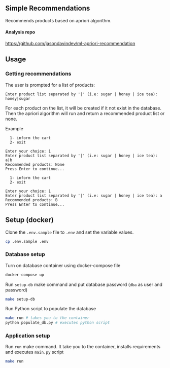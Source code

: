 ## Simple Recommendations

Recommends products based on apriori algorithm.

#### Analysis repo

https://github.com/jasondavindev/ml-apriori-recommendation

## Usage

### Getting recommendations

The user is prompted for a list of products:

```
Enter product list separated by '|' (i.e: sugar | honey | ice tea): honey|sugar
```

For each product on the list, it will be created if it not exist in the database. Then the apriori algorithm will run and return a recommended product list or none.


Example

```text
  1- inform the cart
  2- exit
  
Enter your choice: 1
Enter product list separated by '|' (i.e: sugar | honey | ice tea): a|b
Recommended products: None
Press Enter to continue...

  1- inform the cart
  2- exit
  
Enter your choice: 1
Enter product list separated by '|' (i.e: sugar | honey | ice tea): a
Recommended products: B
Press Enter to continue...
```

## Setup (docker)

Clone the `.env.sample` file to `.env` and set the variable values.

```bash
cp .env.sample .env
```

### Database setup

Turn on database container using docker-compose file

```bash
docker-compose up
```

Run `setup-db` make command and put database password (`dba` as user and password)

```bash
make setup-db
```

Run Python script to populate the database

```bash
make run # takes you to the container
python populate_db.py # executes python script
```

### Application setup

Run `run` make command. It take you to the container, installs requirements and executes `main.py` script

```bash
make run
```

